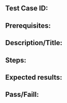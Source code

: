 ## Test Case ID: 
## Prerequisites: 
## Description/Title:
## Steps:
## Expected results:
## Pass/Faill:
